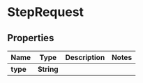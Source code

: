 

# StepRequest

## Properties

Name | Type | Description | Notes
------------ | ------------- | ------------- | -------------
**type** | **String** |  | 



